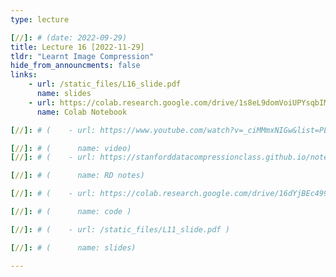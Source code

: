 ```yaml
---
type: lecture

[//]: # (date: 2022-09-29)
title: Lecture 16 [2022-11-29]
tldr: "Learnt Image Compression"
hide_from_announcments: false
links:
    - url: /static_files/L16_slide.pdf
      name: slides
    - url: https://colab.research.google.com/drive/1s8eL9domVoiUPYsqbIMQz5nKNGbwOESI?usp=sharing
      name: Colab Notebook

[//]: # (    - url: https://www.youtube.com/watch?v=_ciMMmxNIGw&list=PLv_7iO_xlL0Jgc35Pqn7XP5VTQ5krLMOl&index=1)

[//]: # (      name: video)
[//]: # (    - url: https://stanforddatacompressionclass.github.io/notes/lossy/rd.html)

[//]: # (      name: RD notes)

[//]: # (    - url: https://colab.research.google.com/drive/16dYjBEc499HgHoZRxcyeg0YmNAb5AwAW?usp=sharing)

[//]: # (      name: code )

[//]: # (    - url: /static_files/L11_slide.pdf )

[//]: # (      name: slides)

---
```





